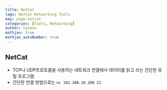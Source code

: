 ```yaml
---
title: NetCat
tags: NetCat Networking Tools
key: page-netcat
categories: [Tools, Networking]
author: hyoeun
mathjax: true
mathjax_autoNumber: true
---
```


## NetCat
* TCP나 UDP프로토콜을 사용하는 네트워크 연결에서 데이터를 읽고 쓰는 간단한 유틸 프로그램.
* 간단한 연결 방법으로는 ```nc 192.168.10.200 22```